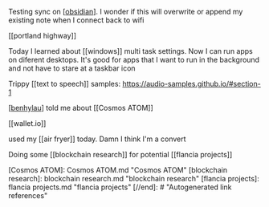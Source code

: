 Testing sync on [[obsidian]]. I wonder if this will overwrite or append my existing note when I connect back to wifi

[[portland highway]]

Today I learned about [[windows]] multi task settings. Now I can run apps on diferent desktops. It's good for apps that I want to run in the background and not have to stare at a taskbar icon

Trippy [[text to speech]] samples: https://audio-samples.github.io/#section-1

[[benhylau]] told me about [[Cosmos ATOM]]

[[wallet.io]]

used my [[air fryer]] today. Damn I think I'm a convert

Doing some [[blockchain research]] for potential [[flancia projects]]

[//begin]: # "Autogenerated link references for markdown compatibility"
[obsidian]: obsidian.md "obsidian"
[benhylau]: benhylau.md "benhylau"
[Cosmos ATOM]: Cosmos ATOM.md "Cosmos ATOM"
[blockchain research]: blockchain research.md "blockchain research"
[flancia projects]: flancia projects.md "flancia projects"
[//end]: # "Autogenerated link references"

